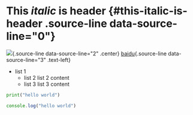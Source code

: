 # This *italic* is header {#this-italic-is-header  .source-line data-source-line="0"}


<p data-source-line="1" class="source-line empty-line" style="margin:0;"></p>


![](porsche.jpg){.source-line data-source-line="2" .center}
[baidu](https://baidu.com){.source-line data-source-line="3" .text-left}


<p data-source-line="4" class="source-line empty-line" style="margin:0;"></p>


- list 1 <span data-source-line="5" class="source-line list-item-line" style="margin:0;"></span>
  - list 2 <span data-source-line="6" class="source-line list-item-line" style="margin:0;"></span>
    list 2 content
  - list 3 <span data-source-line="8" class="source-line list-item-line" style="margin:0;"></span>
    list 3 content


<p data-source-line="10" class="source-line empty-line" style="margin:0;"></p>


```python  {output=["-a", "-b"] .source-line data-source-line="11"}
print("hello world")
```


<p data-source-line="14" class="source-line empty-line" style="margin:0;"></p>


```javascript  {.for-fun .source-line data-source-line="15"}
console.log("hello world")
```


<p data-source-line="18" class="source-line empty-line final-line" style="margin:0;"></p>

